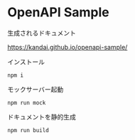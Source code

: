 # OpenAPI Sample

生成されるドキュメント

https://kandai.github.io/openapi-sample/


インストール

```
npm i
```

モックサーバー起動

```
npm run mock
```

ドキュメントを静的生成

```
npm run build
```

